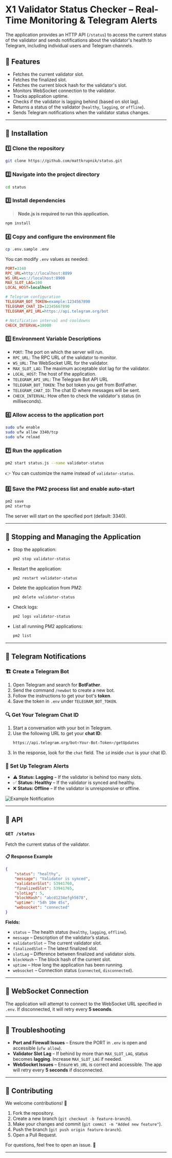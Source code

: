 # X1 Validator Status Checker – Real-Time Monitoring & Telegram Alerts

The application provides an HTTP API (`/status`) to access the current status of the validator and sends notifications about the validator's health to Telegram, including individual users and Telegram channels.

## 📌 Features

- Fetches the current validator slot.
- Fetches the finalized slot.
- Fetches the current block hash for the validator's slot.
- Monitors WebSocket connection to the validator.
- Tracks application uptime.
- Checks if the validator is lagging behind (based on slot lag).
- Returns a status of the validator (`healthy`, `lagging`, or `offline`).
- Sends Telegram notifications when the validator status changes.

---

## 🚀 Installation

### 1️⃣ Clone the repository
```sh
git clone https://github.com/mattkrupnik/status.git
```

### 2️⃣ Navigate into the project directory
```sh
cd status
```

### 3️⃣ Install dependencies
> **Node.js is required to run this application.**
```sh
npm install
```

### 4️⃣ Copy and configure the environment file
```sh
cp .env.sample .env
```
You can modify `.env` values as needed:
```ini
PORT=3340
RPC_URL=http://localhost:8899
WS_URL=ws://localhost:8900
MAX_SLOT_LAG=100
LOCAL_HOST=localhost

# Telegram configuration
TELEGRAM_BOT_TOKEN=example:1234567890
TELEGRAM_CHAT_ID=12345667890
TELEGRAM_API_URL=https://api.telegram.org/bot

# Notification interval and cooldowns
CHECK_INTERVAL=10000
```
### 5️⃣ Environment Variable Descriptions
- `PORT`: The port on which the server will run.
- `RPC_URL`: The RPC URL of the validator to monitor.
- `WS_URL`: The WebSocket URL for the validator.
- `MAX_SLOT_LAG`: The maximum acceptable slot lag for the validator.
- `LOCAL_HOST`: The host of the application.
- `TELEGRAM_API_URL`: The Telegram Bot API URL
- `TELEGRAM_BOT_TOKEN`: The bot token you get from BotFather.
- `TELEGRAM_CHAT_ID`: The chat ID where messages will be sent.
- `CHECK_INTERVAL`: How often to check the validator's status (in milliseconds).
### 6️⃣ Allow access to the application port
```sh
sudo ufw enable
sudo ufw allow 3340/tcp
sudo ufw reload
```

### 7️⃣ Run the application
```sh
pm2 start status.js --name validator-status
```
👉 You can customize the name instead of `validator-status`.

### 8️⃣ Save the PM2 process list and enable auto-start
```sh
pm2 save
pm2 startup
```
The server will start on the specified port (default: 3340).

---

## 🛑 Stopping and Managing the Application

- Stop the application:
  ```sh
  pm2 stop validator-status
  ```
- Restart the application:
  ```sh
  pm2 restart validator-status
  ```
- Delete the application from PM2:
  ```sh
  pm2 delete validator-status
  ```
- Check logs:
  ```sh
  pm2 logs validator-status
  ```
- List all running PM2 applications:
  ```sh
  pm2 list
  ```

---

## 🔔 Telegram Notifications

### 🏗 Create a Telegram Bot
1. Open Telegram and search for **BotFather**.
2. Send the command `/newbot` to create a new bot.
3. Follow the instructions to get your bot's **token**.
4. Save the token in `.env` under `TELEGRAM_BOT_TOKEN`.

### 🔍 Get Your Telegram Chat ID
1. Start a conversation with your bot in Telegram.
2. Use the following URL to get your **chat ID**:
   ```sh
   https://api.telegram.org/bot<Your-Bot-Token>/getUpdates
   ```
3. In the response, look for the `chat` field. The `id` inside `chat` is your chat ID.

### 📡 Set Up Telegram Alerts
- ⚠️ **Status: Lagging** – If the validator is behind too many slots.
- ✅ **Status: Healthy** – If the validator is synced and healthy.
- ❌ **Status: Offline** – If the validator is unresponsive or offline.

![Example Notification](preview/example_notification.png)

---

## 📡 API

### `GET /status`
Fetch the current status of the validator.

#### 📋 Response Example
```json
{
    "status": "healthy",
    "message": "Validator is synced",
    "validatorSlot": 53941760,
    "finalizedSlot": 53941765,
    "slotLag": 5,
    "blockHash": "abcd1234efgh5678",
    "uptime": "54h 10m 45s",
    "websocket": "connected"
}
```

**Fields:**
- `status` – The health status (`healthy`, `lagging`, `offline`).
- `message` – Description of the validator’s status.
- `validatorSlot` – The current validator slot.
- `finalizedSlot` – The latest finalized slot.
- `slotLag` – Difference between finalized and validator slots.
- `blockHash` – The block hash of the current slot.
- `uptime` – How long the application has been running.
- `websocket` – Connection status (`connected`, `disconnected`).

---

## 🔄 WebSocket Connection

The application will attempt to connect to the WebSocket URL specified in `.env`. If disconnected, it will retry every **5 seconds**.

---

## 🔧 Troubleshooting

- **Port and Firewall Issues** – Ensure the PORT in `.env` is open and accessible (`ufw allow`).
- **Validator Slot Lag** – If behind by more than `MAX_SLOT_LAG`, status becomes **lagging**. Increase `MAX_SLOT_LAG` if needed.
- **WebSocket Issues** – Ensure `WS_URL` is correct and accessible. The app will retry every **5 seconds** if disconnected.

---

## 🤝 Contributing

We welcome contributions! 🎉

1. Fork the repository.
2. Create a new branch (`git checkout -b feature-branch`).
3. Make your changes and commit (`git commit -m "Added new feature"`).
4. Push the branch (`git push origin feature-branch`).
5. Open a Pull Request.

For questions, feel free to open an issue. 🚀

---